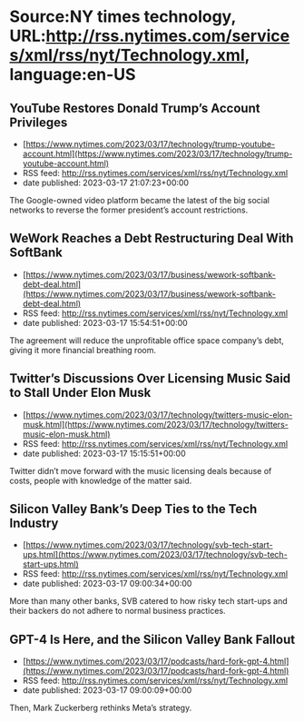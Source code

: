 # Source:NY times technology, URL:http://rss.nytimes.com/services/xml/rss/nyt/Technology.xml, language:en-US

## YouTube Restores Donald Trump’s Account Privileges
 - [https://www.nytimes.com/2023/03/17/technology/trump-youtube-account.html](https://www.nytimes.com/2023/03/17/technology/trump-youtube-account.html)
 - RSS feed: http://rss.nytimes.com/services/xml/rss/nyt/Technology.xml
 - date published: 2023-03-17 21:07:23+00:00

The Google-owned video platform became the latest of the big social networks to reverse the former president’s account restrictions.

## WeWork Reaches a Debt Restructuring Deal With SoftBank
 - [https://www.nytimes.com/2023/03/17/business/wework-softbank-debt-deal.html](https://www.nytimes.com/2023/03/17/business/wework-softbank-debt-deal.html)
 - RSS feed: http://rss.nytimes.com/services/xml/rss/nyt/Technology.xml
 - date published: 2023-03-17 15:54:51+00:00

The agreement will reduce the unprofitable office space company’s debt, giving it more financial breathing room.

## Twitter’s Discussions Over Licensing Music Said to Stall Under Elon Musk
 - [https://www.nytimes.com/2023/03/17/technology/twitters-music-elon-musk.html](https://www.nytimes.com/2023/03/17/technology/twitters-music-elon-musk.html)
 - RSS feed: http://rss.nytimes.com/services/xml/rss/nyt/Technology.xml
 - date published: 2023-03-17 15:15:51+00:00

Twitter didn’t move forward with the music licensing deals because of costs, people with knowledge of the matter said.

## Silicon Valley Bank’s Deep Ties to the Tech Industry
 - [https://www.nytimes.com/2023/03/17/technology/svb-tech-start-ups.html](https://www.nytimes.com/2023/03/17/technology/svb-tech-start-ups.html)
 - RSS feed: http://rss.nytimes.com/services/xml/rss/nyt/Technology.xml
 - date published: 2023-03-17 09:00:34+00:00

More than many other banks, SVB catered to how risky tech start-ups and their backers do not adhere to normal business practices.

## GPT-4 Is Here, and the Silicon Valley Bank Fallout
 - [https://www.nytimes.com/2023/03/17/podcasts/hard-fork-gpt-4.html](https://www.nytimes.com/2023/03/17/podcasts/hard-fork-gpt-4.html)
 - RSS feed: http://rss.nytimes.com/services/xml/rss/nyt/Technology.xml
 - date published: 2023-03-17 09:00:09+00:00

Then, Mark Zuckerberg rethinks Meta’s strategy.

